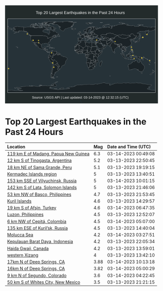 ![Map](./map.png)

# Top 20 Largest Earthquakes in the Past 24 Hours

| Location | Mag | Date and Time (UTC) |
|:---|:---|:---|
| [119 km E of Madang, Papua New Guinea](https://earthquake.usgs.gov/earthquakes/eventpage/us7000jjp7) | 6.3 | 03-14-2023 00:49:08 |
| [12 km S of Tinogasta, Argentina](https://earthquake.usgs.gov/earthquakes/eventpage/us7000jjnk) | 5.2 | 03-13-2023 22:50:45 |
| [18 km NE of Sama Grande, Peru](https://earthquake.usgs.gov/earthquakes/eventpage/us7000jjll) | 5.1 | 03-13-2023 19:19:15 |
| [Kermadec Islands region](https://earthquake.usgs.gov/earthquakes/eventpage/us7000jjiy) | 5 | 03-13-2023 13:40:51 |
| [153 km SSE of Vilyuchinsk, Russia](https://earthquake.usgs.gov/earthquakes/eventpage/us7000jjsn) | 5 | 03-14-2023 10:01:15 |
| [142 km S of Lata, Solomon Islands](https://earthquake.usgs.gov/earthquakes/eventpage/us7000jjn7) | 5 | 03-13-2023 21:46:06 |
| [53 km NW of Basco, Philippines](https://earthquake.usgs.gov/earthquakes/eventpage/us7000jjn9) | 4.7 | 03-13-2023 21:53:45 |
| [Kuril Islands](https://earthquake.usgs.gov/earthquakes/eventpage/us7000jjj9) | 4.6 | 03-13-2023 14:29:57 |
| [19 km S of Afşin, Turkey](https://earthquake.usgs.gov/earthquakes/eventpage/us7000jjrw) | 4.6 | 03-14-2023 06:47:35 |
| [Luzon, Philippines](https://earthquake.usgs.gov/earthquakes/eventpage/us7000jjiv) | 4.5 | 03-13-2023 12:52:07 |
| [6 km NW of Cepitá, Colombia](https://earthquake.usgs.gov/earthquakes/eventpage/us7000jjrd) | 4.5 | 03-14-2023 05:07:00 |
| [135 km ESE of Kuril’sk, Russia](https://earthquake.usgs.gov/earthquakes/eventpage/us7000jjjc) | 4.5 | 03-13-2023 14:40:04 |
| [Molucca Sea](https://earthquake.usgs.gov/earthquakes/eventpage/us7000jjqs) | 4.2 | 03-14-2023 03:27:51 |
| [Kepulauan Barat Daya, Indonesia](https://earthquake.usgs.gov/earthquakes/eventpage/us7000jjne) | 4.2 | 03-13-2023 22:05:34 |
| [Haida Gwaii, Canada](https://earthquake.usgs.gov/earthquakes/eventpage/us7000jjj5) | 4.2 | 03-13-2023 13:59:01 |
| [western Xizang](https://earthquake.usgs.gov/earthquakes/eventpage/us7000jjix) | 4 | 03-13-2023 13:42:10 |
| [17km N of Deep Springs, CA](https://earthquake.usgs.gov/earthquakes/eventpage/nc73856670) | 3.88 | 03-14-2023 10:13:18 |
| [16km N of Deep Springs, CA](https://earthquake.usgs.gov/earthquakes/eventpage/nc73856490) | 3.82 | 03-14-2023 05:00:29 |
| [9 km N of Segundo, Colorado](https://earthquake.usgs.gov/earthquakes/eventpage/us7000jjr4) | 3.6 | 03-14-2023 04:22:45 |
| [50 km S of Whites City, New Mexico](https://earthquake.usgs.gov/earthquakes/eventpage/tx2023fbiz) | 3.5 | 03-13-2023 21:21:15 |
